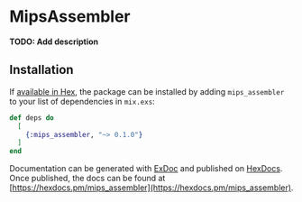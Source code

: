 # MipsAssembler

**TODO: Add description**

## Installation

If [available in Hex](https://hex.pm/docs/publish), the package can be installed
by adding `mips_assembler` to your list of dependencies in `mix.exs`:

```elixir
def deps do
  [
    {:mips_assembler, "~> 0.1.0"}
  ]
end
```

Documentation can be generated with [ExDoc](https://github.com/elixir-lang/ex_doc)
and published on [HexDocs](https://hexdocs.pm). Once published, the docs can
be found at [https://hexdocs.pm/mips_assembler](https://hexdocs.pm/mips_assembler).

